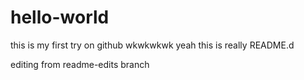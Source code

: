 # hello-world
this is my first try on github wkwkwkwk
yeah this is really README.d

editing from readme-edits branch
